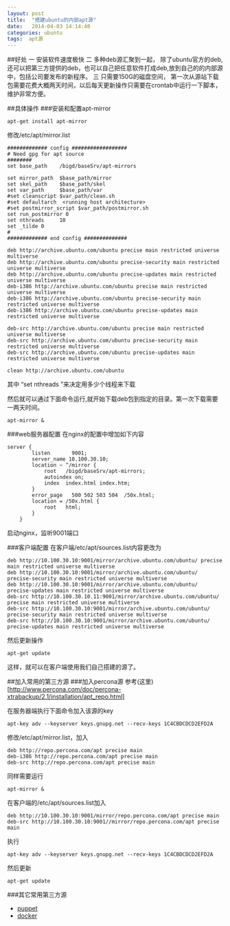 ```yaml
---
layout: post
title:  "搭建ubuntu的内部apt源"
date:   2014-04-03 14:14:40
categories: ubuntu
tags:  apt源
---
```


##好处
一 安装软件速度极快 
二 多种deb源汇聚到一起， 除了ubuntu官方的deb, 还可以把第三方提供的deb，也可以自己把任意软件打成deb,放到自己的的内部源中，包括公司要发布的新程序。
三 只需要150G的磁盘空间， 第一次从源站下载包需要花费大概两天时间，以后每天更新操作只需要在crontab中运行一下脚本，维护非常方便。

##具体操作
###安装和配置apt-mirror

```
apt-get install apt-mirror
```
修改/etc/apt/mirror.list

```
############# config ##################
# Need gpg for apt source
########
set base_path    /bigd/baseSrv/apt-mirrors

set mirror_path  $base_path/mirror
set skel_path    $base_path/skel
set var_path     $base_path/var
#set cleanscript $var_path/clean.sh
#set defaultarch  <running host architecture>
#set postmirror_script $var_path/postmirror.sh
set run_postmirror 0
set nthreads     10
set _tilde 0
#
############# end config ##############

deb http://archive.ubuntu.com/ubuntu precise main restricted universe multiverse
deb http://archive.ubuntu.com/ubuntu precise-security main restricted universe multiverse
deb http://archive.ubuntu.com/ubuntu precise-updates main restricted universe multiverse
deb-i386 http://archive.ubuntu.com/ubuntu precise main restricted universe multiverse
deb-i386 http://archive.ubuntu.com/ubuntu precise-security main restricted universe multiverse
deb-i386 http://archive.ubuntu.com/ubuntu precise-updates main restricted universe multiverse

deb-src http://archive.ubuntu.com/ubuntu precise main restricted universe multiverse
deb-src http://archive.ubuntu.com/ubuntu precise-security main restricted universe multiverse
deb-src http://archive.ubuntu.com/ubuntu precise-updates main restricted universe multiverse

clean http://archive.ubuntu.com/ubuntu
```
其中 “set nthreads ”来决定用多少个线程来下载

然后就可以通过下面命令运行,就开始下载deb包到指定的目录。第一次下载需要一两天时间。

```
apt-mirror &
```

###web服务器配置
在nginx的配置中增加如下内容

```
server {
        listen       9001;
        server_name 10.100.30.10;
        location ~ ^/mirror {
            root   /bigd/baseSrv/apt-mirrors;
            autoindex on;
            index  index.html index.htm;
        }
        error_page   500 502 503 504  /50x.html;
        location = /50x.html {
            root   html;
        }
    }
```
启动nginx，监听9001端口

###客户端配置
在客户端/etc/apt/sources.list内容更改为

```
deb http://10.100.30.10:9001/mirror/archive.ubuntu.com/ubuntu/ precise main restricted universe multiverse
deb http://10.100.30.10:9001/mirror/archive.ubuntu.com/ubuntu/ precise-security main restricted universe multiverse
deb http://10.100.30.10:9001/mirror/archive.ubuntu.com/ubuntu/ precise-updates main restricted universe multiverse
deb-src http://10.100.30.10.11:9001/mirror/archive.ubuntu.com/ubuntu/ precise main restricted universe multiverse
deb-src http://10.100.30.10:9001/mirror/archive.ubuntu.com/ubuntu/ precise-security main restricted universe multiverse
deb-src http://10.100.30.10:9001/mirror/archive.ubuntu.com/ubuntu/ precise-updates main restricted universe multiverse
```
然后更新操作

```
apt-get update
```
这样，就可以在客户端使用我们自己搭建的源了。


##加入常用的第三方源
###加入percona源
参考(这里)[http://www.percona.com/doc/percona-xtrabackup/2.1/installation/apt_repo.html]

在服务器端执行下面命令加入该源的key
```
apt-key adv --keyserver keys.gnupg.net --recv-keys 1C4CBDCDCD2EFD2A
```
修改/etc/apt/mirror.list，加入

```
deb http://repo.percona.com/apt precise main
deb-i386 http://repo.percona.com/apt precise main
deb-src http://repo.percona.com/apt precise main
```
同样需要运行

```
apt-mirror &
```

在客户端的/etc/apt/sources.list加入

```
deb http://10.100.30.10:9001/mirror/repo.percona.com/apt precise main
deb-src http://10.100.30.10:9001//mirror/repo.percona.com/apt precise main
```
执行

```
apt-key adv --keyserver keys.gnupg.net --recv-keys 1C4CBDCDCD2EFD2A
```
然后更新

```
apt-get update
```

###其它常用第三方源
- [puppet](https://apt.puppetlabs.com/README.txt)
- [docker](http://docs.docker.io/en/latest/installation/ubuntulinux/)
